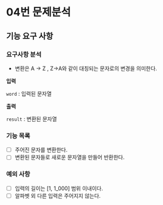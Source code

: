 # 04번 문제분석
## 기능 요구 사항

### 요구사항 분석

- 변환은 A → Z , Z→A와 같이 대칭되는 문자로의 변경을 의미한다.

**입력**

`word` : 입력된 문자열

**출력**

`result` : 변환된 문자열

### 기능 목록

- [ ] 주어진 문자를 변환한다.
- [ ] 변환된 문자들로 새로운 문자열을 만들어 반환한다.

### 예외 사항

- [ ] 입력의 길이는 [1, 1_000] 범위 이내이다.
- [ ] 알파벳 외 다른 입력은 주어지지 않는다.